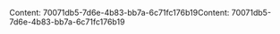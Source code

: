 <span data-ttu-id="b4511-101">Content: 70071db5-7d6e-4b83-bb7a-6c71fc176b19</span><span class="sxs-lookup"><span data-stu-id="b4511-101">Content: 70071db5-7d6e-4b83-bb7a-6c71fc176b19</span></span>